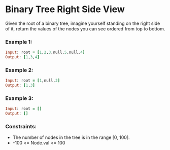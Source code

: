 # Binary Tree Right Side View

Given the root of a binary tree, imagine yourself standing on the right side of it, return the values of the nodes you can see ordered from top to bottom.

### Example 1:
```ruby
Input: root = [1,2,3,null,5,null,4]
Output: [1,3,4]
```
### Example 2:
```ruby
Input: root = [1,null,3]
Output: [1,3]
```
### Example 3:
```ruby
Input: root = []
Output: []
```
### Constraints:

- The number of nodes in the tree is in the range [0, 100].
- -100 <= Node.val <= 100
